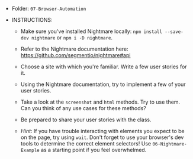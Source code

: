 * Folder: `07-Browser-Automation`

* INSTRUCTIONS:

  * Make sure you've installed Nightmare locally: `npm install --save-dev nightmare` or `npm i -D nightmare`.

  * Refer to the Nightmare documentation here: <https://github.com/segmentio/nightmare#api>

  * Choose a site with which you're familiar. Write a few user stories for it.

  * Using the Nightmare documentation, try to implement a few of your user stories.

  * Take a look at the `screenshot` and `html` methods. Try to use them. Can you think of any use cases for these methods?

  * Be prepared to share your user stories with the class.

  * _Hint_: If you have trouble interacting with elements you expect to be on the page, try using `wait`. Don't forget to use your browser's dev tools to determine the correct element selectors! Use `06-Nightmare-Example` as a starting point if you feel overwhelmed.
